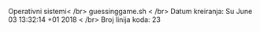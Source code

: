 Operativni sistemi< /br>
guessinggame.sh < /br>
Datum kreiranja: Su June 03 13:32:14 +01 2018 < /br>
Broj linija koda: 23
